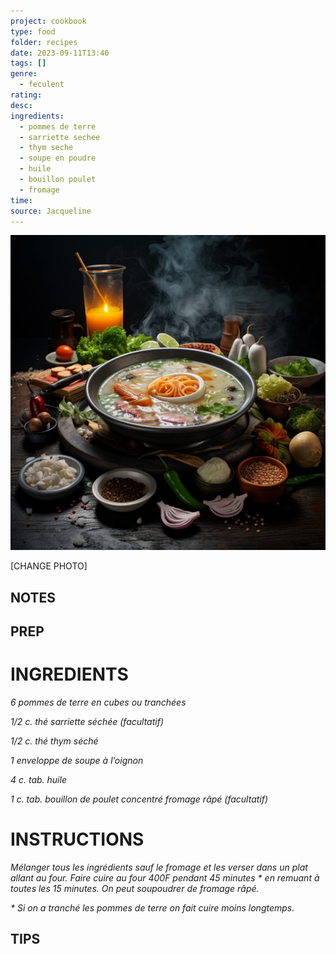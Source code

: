 ```yaml
---
project: cookbook
type: food
folder: recipes
date: 2023-09-11T13:40
tags: []
genre:
  - feculent
rating: 
desc: 
ingredients:
  - pommes de terre
  - sarriette sechee
  - thym seche
  - soupe en poudre
  - huile
  - bouillon poulet
  - fromage
time: 
source: Jacqueline
---
```


![IMAGE](_default.png)


[CHANGE PHOTO]


## NOTES




## PREP


# INGREDIENTS

_6 pommes de terre en cubes ou_
_tranchées_

_1/2 c. thé sarriette séchée (facultatif)_

_1/2 c. thé thym séché_

_1 enveloppe de soupe à l’oignon_

_4 c. tab. huile_

_1 c. tab. bouillon de poulet concentré_
_fromage râpé (facultatif)_

# INSTRUCTIONS

_Mélanger tous les ingrédients sauf le fromage_
_et les verser dans un plat allant au four. Faire_
_cuire au four 400F pendant 45 minutes * en_
_remuant à toutes les 15 minutes. On peut soupoudrer_
_de fromage râpé._

_* Si on a tranché les pommes de terre on fait_
_cuire moins longtemps._

## TIPS



